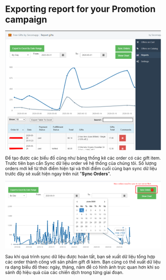 # Exporting report for your Promotion campaign

![Report page give you an overview how your promotions working](.gitbook/assets/image%20%2832%29.png)

Để tạo được các biểu đồ cũng như bảng thống kê các order có các gift item. Trước tiên bạn cần Sync dữ liệu order về hệ thống của chúng tôi. Số lượng orders mới kể từ thời điểm hiện tại và thời điểm cuối cùng bạn sync dữ liệu trước đây sẽ xuất hiện ngay trên nút "**Sync Orders**".

![](.gitbook/assets/image%20%2824%29.png)

Sau khi quá trình sync dữ liệu được hoàn tất, bạn sẽ xuất dữ liệu tổng hợp các order thành công với sản phẩm gift đi kèm. Bạn cũng có thể xuất dữ liệu ra dạng biểu đồ theo: ngày, tháng, năm để có hình ảnh trực quan hơn khi so sánh độ hiệu quả của các chiến dịch trong từng giai đoạn.

